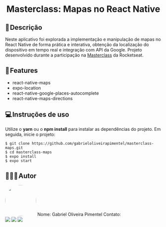 <h1 align="center"> 
	Masterclass: Mapas no React Native
</h1>

## 📃 Descrição
Neste aplicativo foi explorada a implementação e manipulação de mapas no React Native de forma prática e interativa,  obtenção da localização do dispositivo em tempo real e integração com API da Google. Projeto desenvolvido durante a participação na <a href="https://youtu.be/7DY1tHHudtM?si=-izHy7bzguNYQwnR">Masterclass</a> da Rocketseat.

## 🔧 Features
- react-native-maps
- expo-location
- react-native-google-places-autocomplete
- react-native-maps-directions

## 💻 Instruções de uso
Utilize o **yarn** ou o **npm install** para instalar as dependências do projeto.
Em seguida, inicie o projeto:

```
$ git clone https://github.com/gabrieloliveirapimentel/masterclass-maps.git
$ cd masterclass-maps
$ expo install
$ expo start
```

## 👨🏻‍💻 Autor
<img style="border-radius: 50%;" src="https://avatars.githubusercontent.com/u/63811493?v=4" width="100px;" alt=""/>
Nome: Gabriel Oliveira Pimentel
Contato:

<div> 
  <a href = "mailto:gabrieloliveirapimentel@hotmail.com"><img src="https://img.shields.io/badge/outlook-%230077B5?style=for-the-badge&logo=microsoftoutlook&logoColor=gabrieloliveirapimentel" target="_blank"></a>
    <a href = "mailto:pimentelgabriel.contato@gmail.com"><img src="https://img.shields.io/badge/-Gmail-%23333?style=for-the-badge&logo=gmail&logoColor=red" target="_blank"></a>
  <a href="https://www.linkedin.com/in/gabriel-oliveira-pimentel/" target="_blank"><img src="https://img.shields.io/badge/-LinkedIn-%230077B5?style=for-the-badge&logo=linkedin&logoColor=gabrieloliveirapimentel" target="_blank"></a>  
</div>
